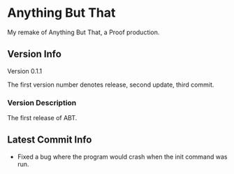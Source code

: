 # Anything But That

My remake of Anything But That, a Proof production.

## Version Info

Version 0.1.1

The first version number denotes release, second update, third commit.

### Version Description

The first release of ABT.

## Latest Commit Info

- Fixed a bug where the program would crash when the init command was run.